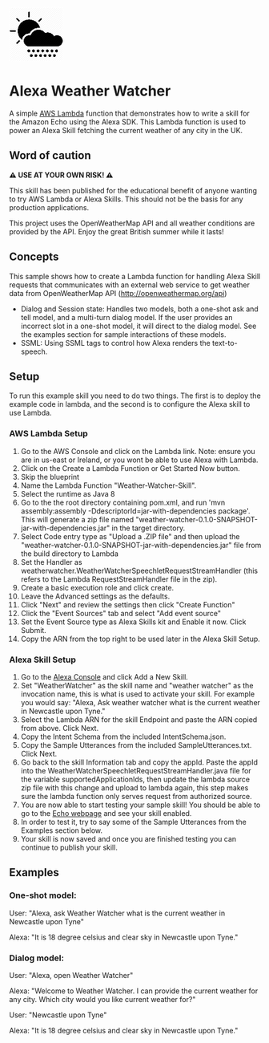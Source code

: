 ![Weather Watcher](src/main/resources/weather_small.png)

# Alexa Weather Watcher
A simple [AWS Lambda](http://aws.amazon.com/lambda) function that demonstrates how to write a skill for the Amazon Echo using the Alexa SDK. This Lambda function is used to power an Alexa Skill fetching the current weather of any city in the UK.

## Word of caution
**⚠  USE AT YOUR OWN RISK! ⚠**

This skill has been published for the educational benefit of anyone wanting to try AWS Lambda or Alexa Skills. This should not be the basis for any production applications.

This project uses the OpenWeatherMap API and all weather conditions are provided by the API. Enjoy the great British summer while it lasts!

## Concepts
This sample shows how to create a Lambda function for handling Alexa Skill requests that communicates with an external web service to get weather data from OpenWeatherMap API (http://openweathermap.org/api)
 - Dialog and Session state: Handles two models, both a one-shot ask and tell model, and a multi-turn dialog model.
   If the user provides an incorrect slot in a one-shot model, it will direct to the dialog model. See the
   examples section for sample interactions of these models.
 - SSML: Using SSML tags to control how Alexa renders the text-to-speech.

## Setup
To run this example skill you need to do two things. The first is to deploy the example code in lambda, and the second is to configure the Alexa skill to use Lambda.

### AWS Lambda Setup
1. Go to the AWS Console and click on the Lambda link. Note: ensure you are in us-east or Ireland, or you wont be able to use Alexa with Lambda.
2. Click on the Create a Lambda Function or Get Started Now button.
3. Skip the blueprint
4. Name the Lambda Function "Weather-Watcher-Skill".
5. Select the runtime as Java 8
6. Go to the the root directory containing pom.xml, and run 'mvn assembly:assembly -DdescriptorId=jar-with-dependencies package'. This will generate a zip file named "weather-watcher-0.1.0-SNAPSHOT-jar-with-dependencies.jar" in the target directory.
7. Select Code entry type as "Upload a .ZIP file" and then upload the "weather-watcher-0.1.0-SNAPSHOT-jar-with-dependencies.jar" file from the build directory to Lambda
8. Set the Handler as weatherwatcher.WeatherWatcherSpeechletRequestStreamHandler (this refers to the Lambda RequestStreamHandler file in the zip).
9. Create a basic execution role and click create.
10. Leave the Advanced settings as the defaults.
11. Click "Next" and review the settings then click "Create Function"
12. Click the "Event Sources" tab and select "Add event source"
13. Set the Event Source type as Alexa Skills kit and Enable it now. Click Submit.
14. Copy the ARN from the top right to be used later in the Alexa Skill Setup.

### Alexa Skill Setup
1. Go to the [Alexa Console](https://developer.amazon.com/edw/home.html) and click Add a New Skill.
2. Set "WeatherWatcher" as the skill name and "weather watcher" as the invocation name, this is what is used to activate your skill. For example you would say: "Alexa, Ask weather watcher what is the current weather in Newcastle upon Tyne."
3. Select the Lambda ARN for the skill Endpoint and paste the ARN copied from above. Click Next.
4. Copy the Intent Schema from the included IntentSchema.json.
5. Copy the Sample Utterances from the included SampleUtterances.txt. Click Next.
6. Go back to the skill Information tab and copy the appId. Paste the appId into the WeatherWatcherSpeechletRequestStreamHandler.java file for the variable supportedApplicationIds,
   then update the lambda source zip file with this change and upload to lambda again, this step makes sure the lambda function only serves request from authorized source.
7. You are now able to start testing your sample skill! You should be able to go to the [Echo webpage](http://echo.amazon.com/#skills) and see your skill enabled.
8. In order to test it, try to say some of the Sample Utterances from the Examples section below.
9. Your skill is now saved and once you are finished testing you can continue to publish your skill.

## Examples
### One-shot model:
  User:  "Alexa, ask Weather Watcher what is the current weather in Newcastle upon Tyne"
  
  Alexa: "It is 18 degree celsius and clear sky in Newcastle upon Tyne."
### Dialog model:
  User:  "Alexa, open Weather Watcher"
  
  Alexa: "Welcome to Weather Watcher. I can provide the current weather for any city. Which city would you like current weather for?"
  
  User:  "Newcastle upon Tyne"
  
  Alexa: "It is 18 degree celsius and clear sky in Newcastle upon Tyne."
